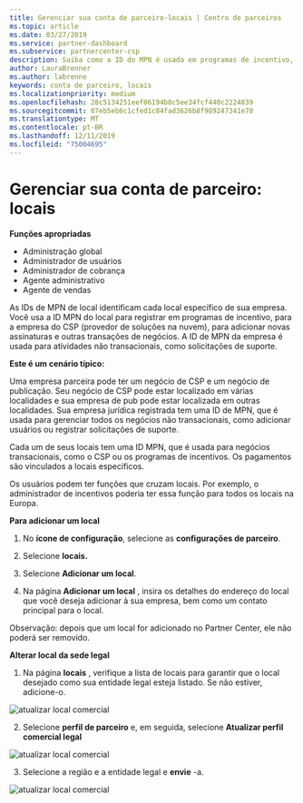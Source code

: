 ```yaml
---
title: Gerenciar sua conta de parceiro-locais | Centro de parceiros
ms.topic: article
ms.date: 03/27/2019
ms.service: partner-dashboard
ms.subservice: partnercenter-csp
description: Saiba como a ID do MPN é usada em programas de incentivo, negócios do CSP, assinaturas e outras transações.
author: LauraBrenner
ms.author: labrenne
keywords: conta de parceiro, locais
ms.localizationpriority: medium
ms.openlocfilehash: 28c5134251eef06194b8c5ee34fcf440c2224839
ms.sourcegitcommit: 07eb5eb6c1cfed1c84fad3626b8f989247341e70
ms.translationtype: MT
ms.contentlocale: pt-BR
ms.lasthandoff: 12/11/2019
ms.locfileid: "75004695"
---
```

# <a name="manage-your-partner-account-locations"></a>Gerenciar sua conta de parceiro: locais

**Funções apropriadas**
-   Administração global
-   Administrador de usuários
-   Administrador de cobrança
-   Agente administrativo
-   Agente de vendas

As IDs de MPN de local identificam cada local específico de sua empresa. Você usa a ID MPN do local para registrar em programas de incentivo, para a empresa do CSP (provedor de soluções na nuvem), para adicionar novas assinaturas e outras transações de negócios. A ID de MPN da empresa é usada para atividades não transacionais, como solicitações de suporte.

**Este é um cenário típico:** 

Uma empresa parceira pode ter um negócio de CSP e um negócio de publicação. Seu negócio de CSP pode estar localizado em várias localidades e sua empresa de pub pode estar localizada em outras localidades. Sua empresa jurídica registrada tem uma ID de MPN, que é usada para gerenciar todos os negócios não transacionais, como adicionar usuários ou registrar solicitações de suporte. 

Cada um de seus locais tem uma ID MPN, que é usada para negócios transacionais, como o CSP ou os programas de incentivos. Os pagamentos são vinculados a locais específicos.

Os usuários podem ter funções que cruzam locais. Por exemplo, o administrador de incentivos poderia ter essa função para todos os locais na Europa.

**Para adicionar um local**

1. No **ícone de configuração**, selecione as **configurações de parceiro**. 

2. Selecione **locais.**

3. Selecione **Adicionar um local**.  

4. Na página **Adicionar um local** , insira os detalhes do endereço do local que você deseja adicionar à sua empresa, bem como um contato principal para o local.

Observação: depois que um local for adicionado no Partner Center, ele não poderá ser removido.

**Alterar local da sede legal**

1. Na página **locais** , verifique a lista de locais para garantir que o local desejado como sua entidade legal esteja listado. Se não estiver, adicione-o.

![atualizar local comercial](images/updatepartnerprofile2.png)

2. Selecione **perfil de parceiro** e, em seguida, selecione **Atualizar perfil comercial legal**

![atualizar local comercial](images/updatepartnerprofile1.png)

3. Selecione a região e a entidade legal e **envie** -a.

![atualizar local comercial](images/updatepartnerprofile3.png)

